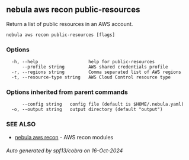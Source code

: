 ## nebula aws recon public-resources

Return a list of public resources in an AWS account.

```
nebula aws recon public-resources [flags]
```

### Options

```
  -h, --help                   help for public-resources
      --profile string         AWS shared credentials profile
  -r, --regions string         Comma separated list of AWS regions
  -t, --resource-type string   AWS Cloud Control resource type
```

### Options inherited from parent commands

```
      --config string   config file (default is $HOME/.nebula.yaml)
  -o, --output string   output directory (default "output")
```

### SEE ALSO

* [nebula aws recon](nebula_aws_recon.md)	 - AWS recon modules

###### Auto generated by spf13/cobra on 16-Oct-2024
